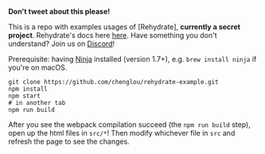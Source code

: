 **Don't tweet about this please!**

This is a repo with examples usages of [Rehydrate], **currently a secret project**. Rehydrate's docs here [here](https://github.com/reasonml/rehydrate/blob/master/documentation.md).
Have something you don't understand? Join us on [Discord](discord.gg/reasonml)!

Prerequisite: having [Ninja](https://ninja-build.org/) installed (version 1.7+), e.g. `brew install ninja` if you're on macOS.

```
git clone https://github.com/chenglou/rehydrate-example.git
npm install
npm start
# in another tab
npm run build
```

After you see the webpack compilation succeed (the `npm run build` step), open up the html files in `src/*`! Then modify whichever file in `src` and refresh the page to see the changes.
